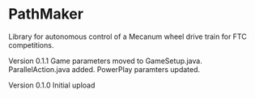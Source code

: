 # PathMaker
Library for autonomous control of a Mecanum wheel drive train for FTC competitions.

Version 0.1.1 Game parameters moved to GameSetup.java. ParallelAction.java added. PowerPlay paramters updated.

Version 0.1.0 Initial upload


